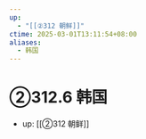 ```yaml
---
up:
  - "[[②312 朝鲜]]"
ctime: 2025-03-01T13:11:54+08:00
aliases:
  - 韩国
---
```


# ②312.6 韩国

- up: [[②312 朝鲜]]
